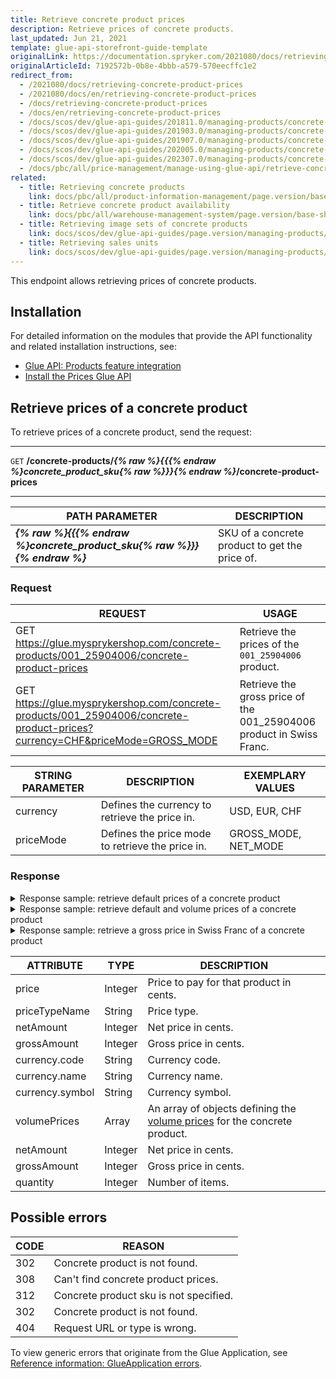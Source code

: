 ```yaml
---
title: Retrieve concrete product prices
description: Retrieve prices of concrete products.
last_updated: Jun 21, 2021
template: glue-api-storefront-guide-template
originalLink: https://documentation.spryker.com/2021080/docs/retrieving-concrete-product-prices
originalArticleId: 7192572b-0b8e-4bbb-a579-570eecffc1e2
redirect_from:
  - /2021080/docs/retrieving-concrete-product-prices
  - /2021080/docs/en/retrieving-concrete-product-prices
  - /docs/retrieving-concrete-product-prices
  - /docs/en/retrieving-concrete-product-prices
  - /docs/scos/dev/glue-api-guides/201811.0/managing-products/concrete-products/retrieving-concrete-product-prices.html
  - /docs/scos/dev/glue-api-guides/201903.0/managing-products/concrete-products/retrieving-concrete-product-prices.html
  - /docs/scos/dev/glue-api-guides/201907.0/managing-products/concrete-products/retrieving-concrete-product-prices.html
  - /docs/scos/dev/glue-api-guides/202005.0/managing-products/concrete-products/retrieving-concrete-product-prices.html
  - /docs/scos/dev/glue-api-guides/202307.0/managing-products/concrete-products/retrieving-concrete-product-prices.html
  - /docs/pbc/all/price-management/manage-using-glue-api/retrieve-concrete-product-prices.html
related:
  - title: Retrieving concrete products
    link: docs/pbc/all/product-information-management/page.version/base-shop/manage-using-glue-api/concrete-products/glue-api-retrieve-concrete-products.html
  - title: Retrieve concrete product availability
    link: docs/pbc/all/warehouse-management-system/page.version/base-shop/manage-using-glue-api/retrieve-concrete-product-availability.html
  - title: Retrieving image sets of concrete products
    link: docs/scos/dev/glue-api-guides/page.version/managing-products/concrete-products/retrieving-image-sets-of-concrete-products.html
  - title: Retrieving sales units
    link: docs/scos/dev/glue-api-guides/page.version/managing-products/concrete-products/retrieving-sales-units.html
---
```


This endpoint allows retrieving prices of concrete products.

## Installation

For detailed information on the modules that provide the API functionality and related installation instructions, see:

* [Glue API: Products feature integration](/docs/scos/dev/feature-integration-guides/{{site.version}}/glue-api/glue-api-product-feature-integration.html)
* [Install the Prices Glue API](/docs/pbc/all/price-management/{{site.version}}/base-shop/install-and-upgrade/install-features/install-the-product-price-glue-api.html)

## Retrieve prices of a concrete product

To retrieve prices of a concrete product, send the request:

---
`GET` **/concrete-products/*{% raw %}{{{% endraw %}concrete_product_sku{% raw %}}}{% endraw %}*/concrete-product-prices**

---

| PATH PARAMETER | DESCRIPTION |
|-|-|
|***{% raw %}{{{% endraw %}concrete_product_sku{% raw %}}}{% endraw %}*** | SKU of a concrete product to get the price of. |

### Request

| REQUEST | USAGE |
|-|-|
| GET https://glue.mysprykershop.com/concrete-products/001_25904006/concrete-product-prices | Retrieve the prices of the `001_25904006` product. |
| GET https://glue.mysprykershop.com/concrete-products/001_25904006/concrete-product-prices?currency=CHF&priceMode=GROSS_MODE | Retrieve the gross price of the 001_25904006 product in Swiss Franc. |

| STRING PARAMETER | DESCRIPTION | EXEMPLARY VALUES |
|-|-|-|
| currency | Defines the currency to retrieve the price in. | USD, EUR, CHF |
| priceMode | Defines the price mode to retrieve the price in. | GROSS_MODE, NET_MODE |

### Response

<details><summary markdown='span'>Response sample: retrieve default prices of a concrete product</summary>

```json
{
    "data": [
        {
            "type": "concrete-product-prices",
            "id": "001_25904006",
            "attributes": {
                "price": 9999,
                "prices": [
                    {
                        "priceTypeName": "DEFAULT",
                        "netAmount": null,
                        "grossAmount": 9999,
                        "currency": {
                            "code": "EUR",
                            "name": "Euro",
                            "symbol": "€"
                        }
                    },
                    {
                        "priceTypeName": "ORIGINAL",
                        "netAmount": null,
                        "grossAmount": 12564,
                        "currency": {
                            "code": "EUR",
                            "name": "Euro",
                            "symbol": "€"
                        }
                    }
                ]
            },
            "links": {
                "self": "https://glue.mysprykershop.com/concrete-products/001_25904006/concrete-product-prices"
            }
        }
    ],
    "links": {
        "self": "https://glue.mysprykershop.com/concrete-products/001_25904006/concrete-product-prices"
    }
}
```
</details>

<details><summary markdown='span'>Response sample: retrieve default and volume prices of a concrete product</summary>

```json
{
    "data": [
        {
            "type": "concrete-product-prices",
            "id": "093_24495843",
            "attributes": {
                "price": 24899,
                "prices": [
                    {
                        "priceTypeName": "DEFAULT",
                        "netAmount": null,
                        "grossAmount": 24899,
                        "currency": {
                            "code": "EUR",
                            "name": "Euro",
                            "symbol": "€"
                        },
                        "volumePrices": [
                            {
                                "netAmount": 150,
                                "grossAmount": 165,
                                "quantity": 5
                            },
                            {
                                "netAmount": 145,
                                "grossAmount": 158,
                                "quantity": 10
                            },
                            {
                                "netAmount": 140,
                                "grossAmount": 152,
                                "quantity": 20
                            }
                        ]
                    }
                ]
            },
            "links": {
                "self": "https://glue.mysprykershop.com/concrete-products/093_24495843/concrete-product-prices"
            }
        }
    ],
    "links": {
        "self": "https://glue.mysprykershop.com/concrete-products/093_24495843/concrete-product-prices"
    }
}
```
</details>

<details><summary markdown='span'>Response sample: retrieve a gross price in Swiss Franc of a concrete product</summary>

```json
{
    "data": [
        {
            "type": "concrete-product-prices",
            "id": "001_25904006",
            "attributes": {
                "price": 11499,
                "prices": [
                    {
                        "priceTypeName": "DEFAULT",
                        "netAmount": null,
                        "grossAmount": 11499,
                        "currency": {
                            "code": "CHF",
                            "name": "Swiss Franc",
                            "symbol": "CHF"
                        }
                    },
                    {
                        "priceTypeName": "ORIGINAL",
                        "netAmount": null,
                        "grossAmount": 14449,
                        "currency": {
                            "code": "CHF",
                            "name": "Swiss Franc",
                            "symbol": "CHF"
                        }
                    }
                ]
            },
            "links": {
                "self": "https://glue.mysprykershop.com/concrete-products/001_25904006/concrete-product-prices"
            }
        }
    ],
    "links": {
        "self": "https://glue.mysprykershop.com/concrete-products/001_25904006/items?currency=CHF&priceMode=GROSS_MODE"
    }
}
```
</details>

| ATTRIBUTE | TYPE | DESCRIPTION |
|-|-|-|
| price | Integer | Price to pay for that product in cents. |
| priceTypeName | String | Price type. |
| netAmount | Integer | Net price in cents. |
| grossAmount | Integer | Gross price in cents. |
| currency.code | String | Currency code. |
| currency.name | String | Currency name. |
| currency.symbol | String | Currency symbol. |
| volumePrices | Array | An array of objects defining the [volume prices](/docs/pbc/all/price-management/{{site.version}}/base-shop/prices-feature-overview/volume-prices-overview.html) for the concrete product. |
| netAmount | Integer | Net price in cents. |
| grossAmount | Integer | Gross price in cents. |
| quantity | Integer | Number of items. |

## Possible errors

| CODE | REASON |
|-|-|
| 302 | Concrete product is not found. |
| 308 | Can't find concrete product prices. |
| 312 | Concrete product sku is not specified. |
| 302 | Concrete product is not found. |
| 404 | Request URL or type is wrong. |

To view generic errors that originate from the Glue Application, see [Reference information: GlueApplication errors](/docs/scos/dev/glue-api-guides/{{site.version}}/reference-information-glueapplication-errors.html).
